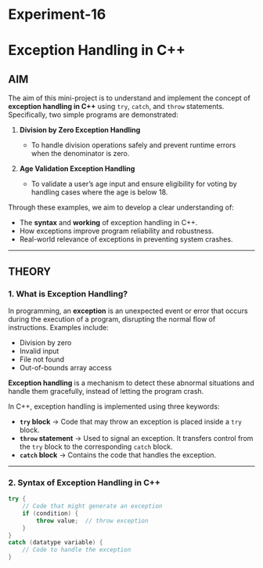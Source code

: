 # Experiment-16

# Exception Handling in C++  

## AIM
The aim of this mini-project is to understand and implement the concept of **exception handling in C++** using `try`, `catch`, and `throw` statements.  
Specifically, two simple programs are demonstrated:

1. **Division by Zero Exception Handling**  
   - To handle division operations safely and prevent runtime errors when the denominator is zero.  

2. **Age Validation Exception Handling**  
   - To validate a user’s age input and ensure eligibility for voting by handling cases where the age is below 18.  

Through these examples, we aim to develop a clear understanding of:  
- The **syntax** and **working** of exception handling in C++.  
- How exceptions improve program reliability and robustness.  
- Real-world relevance of exceptions in preventing system crashes.  

---

## THEORY

### 1. What is Exception Handling?  
In programming, an **exception** is an unexpected event or error that occurs during the execution of a program, disrupting the normal flow of instructions. Examples include:  
- Division by zero  
- Invalid input  
- File not found  
- Out-of-bounds array access  

**Exception handling** is a mechanism to detect these abnormal situations and handle them gracefully, instead of letting the program crash.  

In C++, exception handling is implemented using three keywords:  

- **`try` block** → Code that may throw an exception is placed inside a `try` block.  
- **`throw` statement** → Used to signal an exception. It transfers control from the `try` block to the corresponding `catch` block.  
- **`catch` block** → Contains the code that handles the exception.  

---

### 2. Syntax of Exception Handling in C++  
```cpp
try {
    // Code that might generate an exception
    if (condition) {
        throw value;  // throw exception
    }
}
catch (datatype variable) {
    // Code to handle the exception
}
